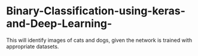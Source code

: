# Binary-Classification-using-keras-and-Deep-Learning-
This will identify images of cats and dogs, given the network is trained with appropriate datasets. 
